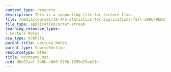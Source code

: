 ```yaml
---
content_type: resource
description: This is a supporting file for lecture five.
file: /media/courses/18-443-statistics-for-applications-fall-2006/9bb97aef546be868515b1659d25ab21e_normtemp.mat
file_type: application/octet-stream
learning_resource_types:
- Lecture Notes
ocw_type: OCWFile
parent_title: Lecture Notes
parent_type: CourseSection
resourcetype: Other
title: normtemp.mat
uid: 9bb97aef-546b-e868-515b-1659d25ab21e
---
```

